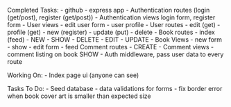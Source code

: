 Completed Tasks:
	- github
	- express app
	- Authentication routes (login (get/post), register (get/post))
	- Authentication views login form, register form 
	- User views 
		- edit user form 
		- user profile
	- User routes 
		- edit (get)
		- profile (get)
		- new (register)
		- update (put)
		- delete 
	- Book routes
		- index (feed)
		- NEW
		- SHOW
		- DELETE 
		- EDIT
		- UPDATE
	- Book Views
		- new form
		- show 
		- edit form 
		- feed 
	Comment routes
		- CREATE
	- Comment views
		- comment listing on book SHOW
	- Auth middleware, pass user data to every route 
	

Working On:
	- Index page ui (anyone can see)

Tasks To Do:
	- Seed database 
	- data validations for forms 
	- fix border error when book cover art is smaller than expected size
	